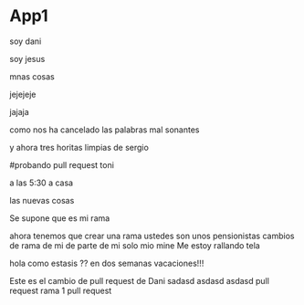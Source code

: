 # App1

soy dani

soy jesus

mnas cosas


jejejeje

jajaja


como nos ha cancelado las palabras mal sonantes 

y ahora tres horitas limpias de sergio

#probando pull request toni


a las 5:30 a casa


las nuevas cosas

Se supone que es mi rama

ahora tenemos que crear una rama
ustedes son unos pensionistas
cambios
de 
rama
de
mi
de
parte
de
mi
solo
mio
mine
Me estoy rallando tela


hola como estasis ?? en dos semanas vacaciones!!!

Este es el cambio de pull request de Dani
sadasd
asdasd
asdasd
pull
request
rama 1 pull request